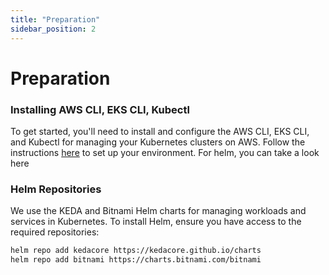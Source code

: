 ```yaml
---
title: "Preparation"
sidebar_position: 2
---
```


# Preparation
### Installing AWS CLI, EKS CLI, Kubectl
To get started, you'll need to install and configure the AWS CLI, EKS CLI, and Kubectl for managing your Kubernetes clusters on AWS. Follow the instructions [here](https://viblo.asia/p/thuc-hanh-set-up-kubernetes-cluster-tren-amazon-web-services-elastic-kubernetes-service-Qbq5QQEz5D8) to set up your environment.
For helm, you can take a look here
### Helm Repositories
We use the KEDA and Bitnami Helm charts for managing workloads and services in Kubernetes. To install Helm, ensure you have access to the required repositories:
```bash
helm repo add kedacore https://kedacore.github.io/charts  
helm repo add bitnami https://charts.bitnami.com/bitnami  
```